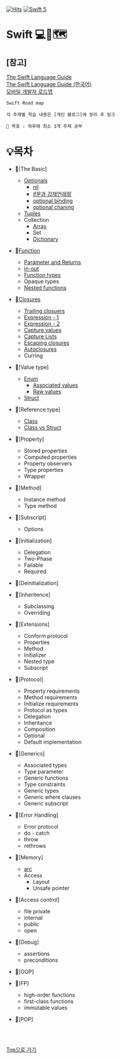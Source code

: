 [![Hits](https://hits.seeyoufarm.com/api/count/incr/badge.svg?url=https%3A%2F%2Fgithub.com%2Fsweetfood-dev/Roadmap-Swift&count_bg=%23137CBD&title_bg=%23555555&icon=&icon_color=%23E7E7E7&title=hits&edge_flat=false)](https://hits.seeyoufarm.com) [![Swift 5](https://img.shields.io/badge/Swift-Lecture-orange.svg?style=flat)](https://swift.org)
# Swift 💻🧭🗺️ 
## [참고]
[The Swift Language Guide](https://docs.swift.org/swift-book/LanguageGuide/TheBasics.html)
<br>
[The Swift Language Guide (한국어)](https://jusung.gitbook.io/the-swift-language-guide/)
<br>
[모바일 개발자 로드맵](https://github.com/godrm/mobile-developer-roadmap)
<br>
```
Swift Road map

각 주제별 학습 내용은 [개인 블로그]에 정리 후 링크

🌟 목표 : 하루에 최소 1개 주제 공부
```

# 💡목차
- 🔗[The Basic]
  - [Optionals](https://sweetfood-dev.github.io/swift/Optional/)
    - [nil](https://sweetfood-dev.github.io/swift/Optional/)
    - [if문과 강제언래핑](https://sweetfood-dev.github.io/swift/Optional2)
    - [optional binding](https://sweetfood-dev.github.io/swift/Optional2)
    - [optional chaning](https://sweetfood-dev.github.io/swift/OptionalChaining)
  - [Tuples](https://sweetfood-dev.github.io/swift/Tuple/)
  - Collection
    - [Array](https://sweetfood-dev.github.io/swift/Array/)
    - Set
    - [Dictionary](https://sweetfood-dev.github.io/swift/Dictionary/)

- 🔗[Function](https://sweetfood-dev.github.io/swift/Function/)
  - [Parameter and Returns](https://sweetfood-dev.github.io/swift/Function2-ParameterAndReturn/)
  - [in-out](https://sweetfood-dev.github.io/swift/function3-inout/)
  - [Function types](https://sweetfood-dev.github.io/swift/function4-functiontype/)
  - Opaque types
  - [Nested functions](https://sweetfood-dev.github.io/swift/function5-NestedFunction/)

- 🔗[Closures](https://sweetfood-dev.github.io/swift/Closure/)
  - [Trailing closuers](https://sweetfood-dev.github.io/swift/Closure2-expression/#후행-클로저trailing-closures)
  - [Expression - 1](https://sweetfood-dev.github.io/swift/Closure1-expression/)
  - [Expression - 2](https://sweetfood-dev.github.io/swift/Closure2-expression/)
  - [Capture values](https://sweetfood-dev.github.io/swift/Closure3-Capturing/)
  - [Capture Lists](https://sweetfood-dev.github.io/swift/Closure4-CaptureList/)
  - [Escaping closures](https://sweetfood-dev.github.io/swift/Closure5-EscapingClosure/)
  - [Autoclosures](https://sweetfood-dev.github.io/swift/Closure6-autoclosure/)
  - Curring

- 🔗[Value type]
  - [Enum](https://sweetfood-dev.github.io/swift/enumerations/)
    - [Associated values](https://sweetfood-dev.github.io/swift/enumerations1-AssociatedValue/)
    - [Raw values](https://sweetfood-dev.github.io/swift/enumerations2-rawValue/)
  - [Struct](https://sweetfood-dev.github.io/swift/StructAndClass/#값-타입)

- 🔗[Reference type]
  - [Class](https://sweetfood-dev.github.io/swift/StructAndClass/#참조-타입)
  - [Class vs Struct](https://sweetfood-dev.github.io/swift/StructAndClass/)

- 🔗[Property]
  - Stored properties
  - Computed properties
  - Property observers
  - Type properties
  - Wrapper

- 🔗[Method]
  - Instance method
  - Type method

- 🔗[Subscript]
  - Options

- 🔗[Initialization]
  - Delegation
  - Two-Phase
  - Failable
  - Required

- 🔗[Deinitialization]
- 🔗[Inheritence]
  - Subclassing
  - Overriding
- 🔗[Extensions]
  - Conform protocol
  - Properties
  - Method
  - Initializer
  - Nested type
  - Subscript

- 🔗[Protocol]
  - Property requirements
  - Method requirements
  - Initialize requirements
  - Protocol as types
  - Delegation
  - Inheritance
  - Composition
  - Optional
  - Default implementation

- 🔗[Generics]
  - Associated types
  - Type parameter
  - Generic functions
  - Type constraints
  - Generic types
  - Generic where clauses
  - Generic subscript

- 🔗[Error Handling]
  - Error protocol
  - do - catch
  - throw
  - rethrows

- 🔗[Memory]
  - [arc](https://sweetfood-dev.github.io/swift/ARC/)
  - Access
    - Layout
    - Unsafe pointer

- 🔗[Access control]
  - file private
  - internal
  - public
  - open

- 🔗[Debug]
  - assertions
  - preconditions

- 🔗[OOP]
- 🔗[FP]
  - high-order functions
  - first-class functions
  - immutable values
- 🔗[POP]

<br>
<br>

[Top으로 가기](https://github.com/sweetfood-dev/Roadmap/blob/main/README.md#%EB%AA%A9%EC%B0%A8)
